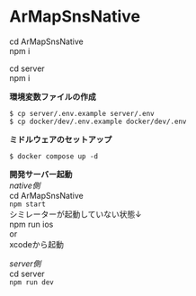 # ArMapSnsNative
cd ArMapSnsNative  
npm i  

cd server  
npm i  

**環境変数ファイルの作成**  
```
$ cp server/.env.example server/.env
$ cp docker/dev/.env.example docker/dev/.env
```

**ミドルウェアのセットアップ**  
```
$ docker compose up -d
```

**開発サーバー起動**  
*native側*  
cd ArMapSnsNative  
```npm start```  
シミレーターが起動していない状態↓  
npm run ios  
or  
xcodeから起動  

*server側*  
cd server  
```npm run dev```  

